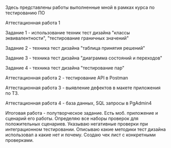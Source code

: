 Здесь представлены работы выполненные мной в рамках курса по тестированию ПО

Аттестационная работа 1 

Задание 1 - использование техник тест дизайна "классы эквивалентности", "тестирование граничных значений"

Задание 2 - техника тест дизайна "таблица принятия решений"

Задание 3 - техника тест дизайна "диаграмма состояний и переходов"

Задание 4 - техника тест дизайна "тестирование пар"

Аттестационная работа 2 - тестирование API в Postman

Аттестационная работа 3 - выявление дефектов в макете приложения по ТЗ. 

Аттестационная работа 4 - база данных, SQL запросы в PgAdmin4

Итоговая работа - полутворческое задание. Есть моб. приложение и сценарий его работы. Определяю все наборы проверок для положительных сценариев. Указываю негативные проверки при интеграционном тестировании. Описываю какие методики тест дизайна использовал а какие нет и почему. Создаю чек лист с конкретными проверками.

